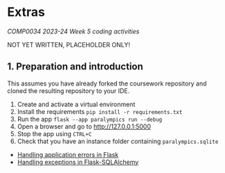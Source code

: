 # Extras

_COMP0034 2023-24 Week 5 coding activities_

NOT YET WRITTEN, PLACEHOLDER ONLY!

## 1. Preparation and introduction

This assumes you have already forked the coursework repository and cloned the resulting repository to your IDE.

1. Create and activate a virtual environment
2. Install the requirements `pip install -r requirements.txt`
3. Run the app `flask --app paralympics run --debug`
4. Open a browser and go to http://127.0.0.1:5000
5. Stop the app using `CTRL+C`
6. Check that you have an instance folder containing `paralympics.sqlite`



- [Handling application errors in Flask](https://flask.palletsprojects.com/en/2.3.x/errorhandling/)
- [Handling exceptions in Flask-SQLAlchemy](https://www.youtube.com/watch?v=P-Z1wXFW4Is )
